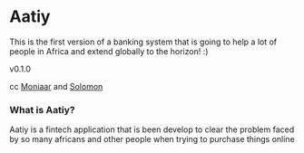 # Aatiy
This is the first version of a banking system that is going to help a lot of people in Africa and extend globally to the horizon! :) 

v0.1.0

cc [Moniaar](<https://github.com/Moniaar>) and
[Solomon](<https://github.com/SolomonChidera/>)

### What is Aatiy?
Aatiy is a fintech application that is been develop to clear the problem faced
by so many africans and other people when trying to purchase things online
